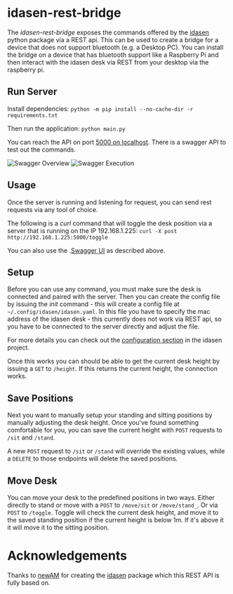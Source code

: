 # idasen-rest-bridge
The *idasen-rest-bridge* exposes the commands offered by the [idasen](https://github.com/newAM/idasen) python package via a REST api. This can be used to create a bridge for a device that does not support bluetooth (e.g. a Desktop PC). You can install the bridge on a device that has bluetooth support like a Raspberry Pi and then interact with the idasen desk via REST from your desktop via the raspberry pi.

## Run Server
Install dependencies:
`python -m pip install --no-cache-dir -r requirements.txt`

Then run the application:
`python main.py`

You can reach the API on port [5000 on localhost](http://localhost:5000). There is a swagger API to test out the commands.

![Swagger Overview](https://user-images.githubusercontent.com/5486874/127734589-bcb15d8f-dbb9-46f5-8781-de03f5216978.png)
![Swagger Execution](https://user-images.githubusercontent.com/5486874/127734608-02869956-7864-4eb3-a18c-b631cb911c13.png)


## Usage
Once the server is running and listening for request, you can send rest requests via any tool of choice.

The following is a *curl* command that will toggle the desk position via a server that is running on the IP 192.168.1.225:
`curl -X post http://192.168.1.225:5000/toggle`

You can also use the .[Swagger UI](http://localhost:5000) as described above.

## Setup
Before you can use any command, you must make sure the desk is connected and paired with the server.
Then you can create the config file by issuing the _init_ command - this will create a config file at `~/.config/idasen/idasen.yaml`. In this file you have to specify the mac address of the idasen desk - this currently does not work via REST api, so you have to be connected to the server directly and adjust the file.

For more details you can check out the [configuration section](https://github.com/newAM/idasen#configuration) in the idasen project.

Once this works you can should be able to get the current desk height by issuing a `GET` to `/height`. If this returns the current height, the connection works.

## Save Positions
Next you want to manually setup your standing and sitting positions by manually adjusting the desk height. Once you've found something comfortable for you, you can save the current height with `POST` requests to `/sit` and `/stand`.  

A new `POST` request to `/sit` or `/stand` will override the existing values, while a `DELETE` to those endpoints will delete the saved positions.

## Move Desk
You can move your desk to the predefined positions in two ways. Either directly to stand or move with a `POST` to `/move/sit` or `/move/stand_`. Or via `POST` to `/toggle`. Toggle will check the current desk height, and move it to the saved standing position if the current height is below 1m. If it's above it it will move it to the sitting position.

# Acknowledgements
Thanks to [newAM](https://github.com/newAM) for creating the [idasen](https://github.com/newAM/idasen) package which this REST API is fully based on.
